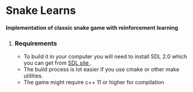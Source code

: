 # Snake Learns
#### Implementation of classic snake game with reinforcement learning
1. ### Requirements 
    * To build it in your computer you will need to install SDL 2.0 which you can get from [SDL site ](www.libsdl.org).
    * The build process is lot easier if you use cmake or other make utilities.
    * The game might require c++ 11 or higher for compilation
  
